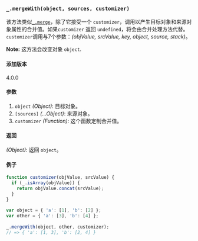 ### `_.mergeWith(object, sources, customizer)`[​](#_mergewithobject-sources-customizer "_mergewithobject-sources-customizer的直接链接")

该方法类似[`_.merge`](#merge)，除了它接受一个 `customizer`，调用以产生目标对象和来源对象属性的合并值。如果`customizer` 返回 `undefined`，将会由合并处理方法代替。`customizer`调用与7个参数：_(objValue, srcValue, key, object, source, stack)_。  
  
**Note:** 这方法会改变对象 `object`.

#### 添加版本

4.0.0

#### 参数

1.  `object` _(Object)_: 目标对象。
2.  `[sources]` _(...Object)_: 来源对象。
3.  `customizer` _(Function)_: 这个函数定制合并值。

#### 返回

_(Object)_: 返回 `object`。

#### 例子


```js
function customizer(objValue, srcValue) {
  if (_.isArray(objValue)) {
    return objValue.concat(srcValue);
  }
}
 
var object = { 'a': [1], 'b': [2] };
var other = { 'a': [3], 'b': [4] };
 
_.mergeWith(object, other, customizer);
// => { 'a': [1, 3], 'b': [2, 4] }

```